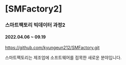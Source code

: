 # [SMFactory2]

### 스마트팩토리 빅데이터 과정2

#### 2022.04.06 ~ 09.19

https://github.com/kyungeun212/SMFactory.git

스마트팩토리는 제조업에 소프트웨어를 접목한 새로운 분야입니다.